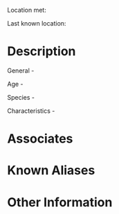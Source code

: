 Location met: 

Last known location: 

# Description
General - 

Age - 

Species - 

Characteristics - 
# Associates

# Known Aliases

# Other Information
